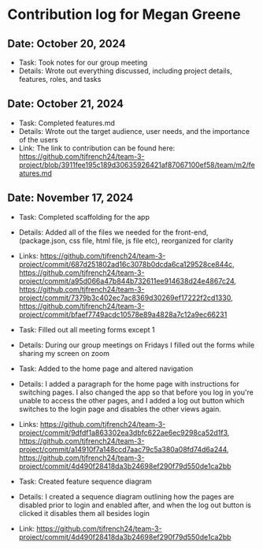 # Contribution log for Megan Greene

## Date: October 20, 2024
- Task: Took notes for our group meeting
- Details: Wrote out everything discussed, including project details, features, roles, and tasks

## Date: October 21, 2024
- Task: Completed features.md
- Details: Wrote out the target audience, user needs, and the importance of the users
- Link: The link to contribution can be found here: https://github.com/tjfrench24/team-3-project/blob/3911fee195c189d30635926421af87067100ef58/team/m2/features.md 

## Date: November 17, 2024
- Task: Completed scaffolding for the app
- Details: Added all of the files we needed for the front-end, (package.json, css file, html file, js file etc), reorganized for clarity
- Links: https://github.com/tjfrench24/team-3-project/commit/687d251802ad16c3078b0dcda6ca129528ce844c, https://github.com/tjfrench24/team-3-project/commit/a95d066a47b844b732611ee914638d24e4867c24, https://github.com/tjfrench24/team-3-project/commit/7379b3c402ec7ac8369d30269ef17222f2cd1330, https://github.com/tjfrench24/team-3-project/commit/bfaef7749acdc10578e89a4828a7c12a9ec66231 

- Task: Filled out all meeting forms except 1
- Details: During our group meetings on Fridays I filled out the forms while sharing my screen on zoom

- Task: Added to the home page and altered navigation
- Details: I added a paragraph for the home page with instructions for switching pages. I also changed the app so that before you log in you're unable to access the other pages, and I added a log out button which switches to the login page and disables the other views again.
- Links: https://github.com/tjfrench24/team-3-project/commit/9dfdf1a863302ea3dbfc622ae6ec9298ca52d1f3, https://github.com/tjfrench24/team-3-project/commit/a14910f7a148ccd7aac79c5a380a08fd74d6a244, https://github.com/tjfrench24/team-3-project/commit/4d490f28418da3b24698ef290f79d550de1ca2bb 

- Task: Created feature sequence diagram
- Details: I created a sequence diagram outlining how the pages are disabled prior to login and enabled after, and when the log out button is clicked it disables them all besides login
- Link: https://github.com/tjfrench24/team-3-project/commit/4d490f28418da3b24698ef290f79d550de1ca2bb 